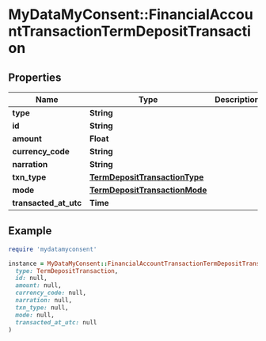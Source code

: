 # MyDataMyConsent::FinancialAccountTransactionTermDepositTransaction

## Properties

| Name | Type | Description | Notes |
| ---- | ---- | ----------- | ----- |
| **type** | **String** |  |  |
| **id** | **String** |  |  |
| **amount** | **Float** |  |  |
| **currency_code** | **String** |  |  |
| **narration** | **String** |  |  |
| **txn_type** | [**TermDepositTransactionType**](TermDepositTransactionType.md) |  |  |
| **mode** | [**TermDepositTransactionMode**](TermDepositTransactionMode.md) |  |  |
| **transacted_at_utc** | **Time** |  |  |

## Example

```ruby
require 'mydatamyconsent'

instance = MyDataMyConsent::FinancialAccountTransactionTermDepositTransaction.new(
  type: TermDepositTransaction,
  id: null,
  amount: null,
  currency_code: null,
  narration: null,
  txn_type: null,
  mode: null,
  transacted_at_utc: null
)
```

